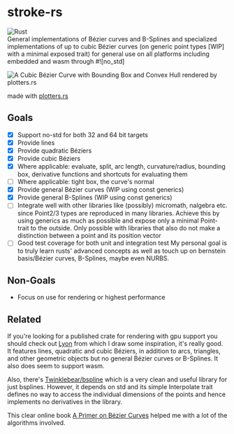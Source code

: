 # stroke-rs  

![Rust](https://github.com/dorianprill/brezel/workflows/Rust/badge.svg)  
General implementations of Bézier curves and B-Splines and specialized implementations of up to cubic Bézier curves (on generic point types [WIP] with a minimal exposed trait) for general use on all platforms including embedded and wasm through #![no_std]

![A Cubic Bézier Curve with Bounding Box and Convex Hull rendered by plotters.rs](https://raw.githubusercontent.com/dorianprill/stroke-rs/main/cubic_bezier_bounding_box.png)  

made with [plotters.rs](https://github.com/38/plotters)  

## Goals

- [x] Support no-std for both 32 and 64 bit targets
- [x] Provide lines
- [x] Provide quadratic Béziers
- [x] Provide cubic Béziers
- [x] Where applicable: evaluate, split, arc length, curvature/radius, bounding box, derivative functions and shortcuts for evaluating them
- [ ] Where applicable: tight box, the curve's normal
- [x] Provide general Bézier curves (WIP using const generics)
- [x] Provide general B-Splines (WIP using const generics)
- [ ] Integrate well with other libraries like (possibly) micromath, nalgebra etc. since Point2/3 types are reproduced in many libraries. Achieve this by using generics as much as possible and expose only a minimal Point-trait to the outside. Only possible with libraries that also do not make a distinction between a point and its position vector
- [ ] Good test coverage for both unit and integration test
My personal goal is to truly learn rusts' advanced concepts as well as touch up on bernstein basis/Bézier curves, B-Splines, maybe even NURBS.

## Non-Goals

- Focus on use for rendering or highest performance

## Related  

If you're looking for a published crate for rendering with gpu support you should check out [Lyon](https://github.com/nical/lyon) from which I draw some inspiration, it's really good. It features lines, quadratic and cubic Béziers, in addition to arcs, triangles, and other geometric objects but no general Bézier curves or B-Splines. It also does seem to support wasm.  

Also, there's [Twinklebear/bspline](https://github.com/Twinklebear/bspline) which is a very clean and useful library for just bsplines. However, it depends on std and its simple Interpolate trait defines no way to access the individual dimensions of the points and hence implements no derivatives in the library.  

This clear online book [A Primer on Bézier Curves](https://pomax.github.io/Bézierinfo/) helped me with a lot of the algorithms involved.
